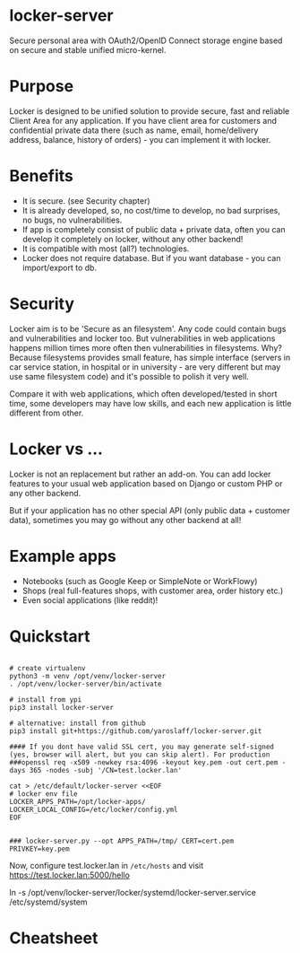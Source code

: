 # locker-server
Secure personal area with OAuth2/OpenID Connect storage engine based on secure and stable unified micro-kernel.

# Purpose
Locker is designed to be unified solution to provide secure, fast and reliable Client Area for any application. If you have client area for customers and confidential private data there (such as name, email, home/delivery address, balance, history of orders) - you can implement it with locker.

# Benefits
- It is secure. (see Security chapter)
- It is already developed, so, no cost/time to develop, no bad surprises, no bugs, no vulnerabilities.
- If app is completely consist of public data + private data, often you can develop it completely on locker, without any other backend!
- It is compatible with most (all?) technologies.
- Locker does not require database. But if you want database - you can import/export to db.

# Security
Locker aim is to be 'Secure as an filesystem'. Any code could contain bugs and vulnerabilities and locker too. But vulnerabilities in web applications happens million times more often then vulnerabilities in filesystems. Why? Because filesystems provides small feature, has simple interface (servers in car service station, in hospital or in university - are very different but may use same filesystem code) and it's possible to polish it very well.

Compare it with web applications, which often developed/tested in short time, some developers may have low skills, and each new application is little different from other.

# Locker vs ...
Locker is not an replacement but rather an add-on. You can add locker features to your usual web application based on Django or custom PHP or any other backend.

But if your application has no other special API (only public data + customer data), sometimes you may go without any other backend at all! 

# Example apps
- Notebooks (such as Google Keep or SimpleNote or WorkFlowy)
- Shops (real full-features shops, with customer area, order history etc.)
- Even social applications (like reddit)!

# Quickstart

~~~

# create virtualenv 
python3 -m venv /opt/venv/locker-server
. /opt/venv/locker-server/bin/activate

# install from ypi
pip3 install locker-server

# alternative: install from github
pip3 install git+https://github.com/yaroslaff/locker-server.git

#### If you dont have valid SSL cert, you may generate self-signed (yes, browser will alert, but you can skip alert). For production
###openssl req -x509 -newkey rsa:4096 -keyout key.pem -out cert.pem -days 365 -nodes -subj '/CN=test.locker.lan'

cat > /etc/default/locker-server <<EOF
# locker env file
LOCKER_APPS_PATH=/opt/locker-apps/
LOCKER_LOCAL_CONFIG=/etc/locker/config.yml
EOF


### locker-server.py --opt APPS_PATH=/tmp/ CERT=cert.pem PRIVKEY=key.pem
~~~
Now, configure test.locker.lan in `/etc/hosts` and visit https://test.locker.lan:5000/hello


ln -s /opt/venv/locker-server/locker/systemd/locker-server.service /etc/systemd/system


# Cheatsheet

